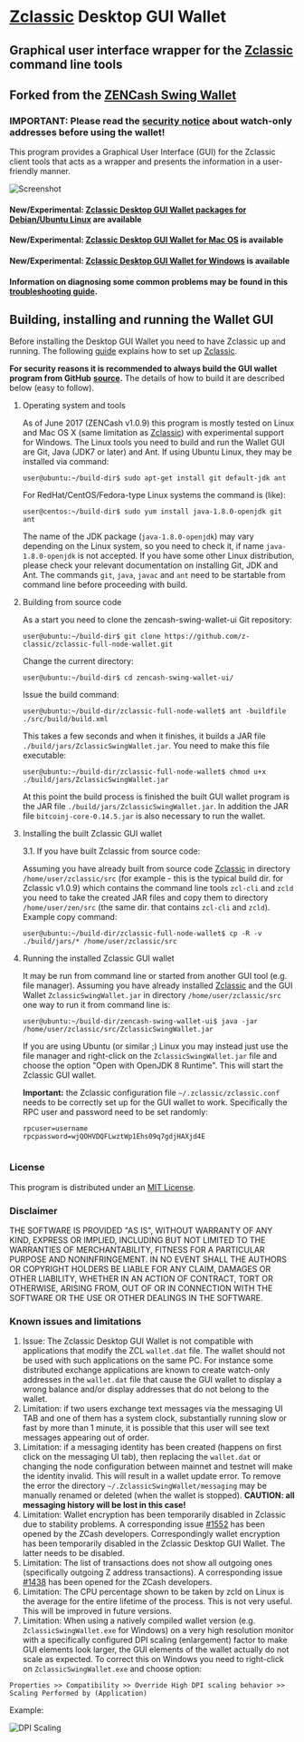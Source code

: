 # [Zclassic](https://zclassic.org/) Desktop GUI Wallet

## Graphical user interface wrapper for the [Zclassic](https://zclassic.org/) command line tools

## Forked from the [ZENCash Swing Wallet](https://github.com/ZencashOfficial/zencash-swing-wallet-ui)

### IMPORTANT: Please read the [security notice](docs/KnownSecurityIssues.md) about watch-only addresses before using the wallet!

This program provides a Graphical User Interface (GUI) for the Zclassic client tools that acts as a wrapper and 
presents the information in a user-friendly manner.

![Screenshot](https://github.com/ZencashOfficial/zencash-swing-wallet-ui/raw/master/docs/ZclassicWallet.png "Main Window")

#### New/Experimental: [Zclassic Desktop GUI Wallet packages for Debian/Ubuntu Linux](https://github.com/ZencashOfficial/zencash-swing-wallet-ui/blob/master/docs/ReleaseUbuntuRepository.md) are available

#### New/Experimental: [Zclassic Desktop GUI Wallet for Mac OS](https://github.com/ZencashOfficial/zencash-swing-wallet-ui/blob/master/docs/Release_0.75.9.md) is available

#### New/Experimental: [Zclassic Desktop GUI Wallet for Windows](https://github.com/ZencashOfficial/zencash-swing-wallet-ui/blob/master/docs/Release_0.75.8.md) is available

#### Information on diagnosing some common problems may be found in this [troubleshooting guide](docs/TroubleshootingGuide.md).

## Building, installing and running the Wallet GUI

Before installing the Desktop GUI Wallet you need to have Zclassic up and running. The following 
[guide](https://github.com/ZencashOfficial/zen/blob/master/README.md) 
explains how to set up [Zclassic](https://zclassic.org/). 

**For security reasons it is recommended to always build the GUI wallet program from GitHub**
**[source](https://github.com/ZencashOfficial/zencash-swing-wallet-ui/archive/master.zip).**
The details of how to build it are described below (easy to follow). 


1. Operating system and tools

   As of June 2017 (ZENCash v1.0.9) this program is mostly tested on Linux and Mac OS X
   (same limitation as [Zclassic](https://zclassic.org/)) with experimental support for Windows.
   The Linux tools you need to build and run the Wallet GUI are Git, Java (JDK7 or later) and
   Ant. If using Ubuntu Linux, they may be installed via command: 
   ```
   user@ubuntu:~/build-dir$ sudo apt-get install git default-jdk ant
   ``` 
   For RedHat/CentOS/Fedora-type Linux systems the command is (like):
   ```
   user@centos:~/build-dir$ sudo yum install java-1.8.0-openjdk git ant 
   ```
   The name of the JDK package (`java-1.8.0-openjdk`) may vary depending on the Linux system, so you need to
   check it, if name `java-1.8.0-openjdk` is not accepted.
   If you have some other Linux distribution, please check your relevant documentation on installing Git, 
   JDK and Ant. The commands `git`, `java`, `javac` and `ant` need to be startable from command line 
   before proceeding with build.

2. Building from source code

   As a start you need to clone the zencash-swing-wallet-ui Git repository:
   ```
   user@ubuntu:~/build-dir$ git clone https://github.com/z-classic/zclassic-full-node-wallet.git
   ```
   Change the current directory:
   ```
   user@ubuntu:~/build-dir$ cd zencash-swing-wallet-ui/
   ```
   Issue the build command:
   ```
   user@ubuntu:~/build-dir/zclassic-full-node-wallet$ ant -buildfile ./src/build/build.xml
   ```
   This takes a few seconds and when it finishes, it builds a JAR file `./build/jars/ZclassicSwingWallet.jar`. 
   You need to make this file executable:
   ```
   user@ubuntu:~/build-dir/zclassic-full-node-wallet$ chmod u+x ./build/jars/ZclassicSwingWallet.jar
   ```
   At this point the build process is finished the built GUI wallet program is the JAR 
   file `./build/jars/ZclassicSwingWallet.jar`. In addition the JAR file 
   `bitcoinj-core-0.14.5.jar` is also necessary to run the wallet. 

3. Installing the built Zclassic GUI wallet

   3.1. If you have built Zclassic from source code:

     Assuming you have already built from source code [Zclassic](https://zclassic.org/) in directory `/home/user/zclassic/src` (for example - this is the typical build dir. for Zclassic v1.0.9) which contains the command line tools `zcl-cli` and `zcld` you need to take the created JAR files and copy them to directory `/home/user/zen/src` (the same dir. that contains `zcl-cli` and `zcld`). Example copy command:
      ```
      user@ubuntu:~/build-dir/zclassic-full-node-wallet$ cp -R -v ./build/jars/* /home/user/zclassic/src    
      ```

4. Running the installed Zclassic GUI wallet

   It may be run from command line or started from another GUI tool (e.g. file manager). 
   Assuming you have already installed [Zclassic](https://zclassic.org/) and the GUI Wallet `ZclassicSwingWallet.jar` in 
   directory `/home/user/zclassic/src` one way to run it from command line is:
   ```
   user@ubuntu:~/build-dir/zencash-swing-wallet-ui$ java -jar /home/user/zclassic/src/ZclassicSwingWallet.jar
   ```
   If you are using Ubuntu (or similar ;) Linux you may instead just use the file manager and 
   right-click on the `ZclassicSwingWallet.jar` file and choose the option "Open with OpenJDK 8 Runtime". 
   This will start the Zclassic GUI wallet.
   
   **Important:** the Zclassic configuration file `~/.zclassic/zclassic.conf` needs to be correctly set up for the GUI
   wallet to work. Specifically the RPC user and password need to be set randomly:
   ```
   rpcuser=username
   rpcpassword=wjQOHVDQFLwztWp1Ehs09q7gdjHAXjd4E
    
   ``` 


### License
This program is distributed under an [MIT License](https://github.com/ZencashOfficial/zencash-swing-wallet-ui/raw/master/LICENSE).

### Disclaimer

THE SOFTWARE IS PROVIDED "AS IS", WITHOUT WARRANTY OF ANY KIND, EXPRESS OR
IMPLIED, INCLUDING BUT NOT LIMITED TO THE WARRANTIES OF MERCHANTABILITY,
FITNESS FOR A PARTICULAR PURPOSE AND NONINFRINGEMENT. IN NO EVENT SHALL THE
AUTHORS OR COPYRIGHT HOLDERS BE LIABLE FOR ANY CLAIM, DAMAGES OR OTHER
LIABILITY, WHETHER IN AN ACTION OF CONTRACT, TORT OR OTHERWISE, ARISING FROM,
OUT OF OR IN CONNECTION WITH THE SOFTWARE OR THE USE OR OTHER DEALINGS IN THE
SOFTWARE.

### Known issues and limitations

1. Issue: The Zclassic Desktop GUI Wallet is not compatible with applications that modify the ZCL `wallet.dat` file. The wallet should not be used
with such applications on the same PC. For instance some distributed exchange applications are known to create watch-only addresses in the
`wallet.dat` file that cause the GUI wallet to display a wrong balance and/or display addresses that do not belong to the wallet. 
1. Limitation: if two users exchange text messages via the messaging UI TAB and one of them has a system clock, substantially running slow or fast by more than 1 minute, it is possible that this user will see text messages appearing out of order. 
1. Limitation: if a messaging identity has been created (happens on first click on the messaging UI tab), then replacing the `wallet.dat` or changing the node configuration between mainnet and testnet will make the identity invalid. This will result in a wallet update error. To remove the error the directory `~/.ZclassicSwingWallet/messaging` may be manually renamed or deleted (when the wallet is stopped). **CAUTION: all messaging history will be lost in this case!**
1. Limitation: Wallet encryption has been temporarily disabled in Zclassic due to stability problems. A corresponding issue 
[#1552](https://github.com/zcash/zcash/issues/1552) has been opened by the ZCash developers. Correspondingly
wallet encryption has been temporarily disabled in the Zclassic Desktop GUI Wallet.
The latter needs to be disabled. 
1. Limitation: The list of transactions does not show all outgoing ones (specifically outgoing Z address 
transactions). A corresponding issue [#1438](https://github.com/zcash/zcash/issues/1438) has been opened 
for the ZCash developers. 
1. Limitation: The CPU percentage shown to be taken by zcld on Linux is the average for the entire lifetime 
of the process. This is not very useful. This will be improved in future versions.
1. Limitation: When using a natively compiled wallet version (e.g. `ZclassicSwingWallet.exe` for Windows) on a 
very high resolution monitor with a specifically configured DPI scaling (enlargement) factor to make GUI 
elements look larger, the GUI elements of the wallet actually do not scale as expected. To correct this on
Windows you need to right-click on `ZclassicSwingWallet.exe` and choose option:
```
Properties >> Compatibility >> Override High DPI scaling behavior >> Scaling Performed by (Application)
```
Example:

![DPI Scaling](https://github.com/ZencashOfficial/zencash-swing-wallet-ui/raw/master/docs/EXEScalingSettings.png "DPI Scaling")
